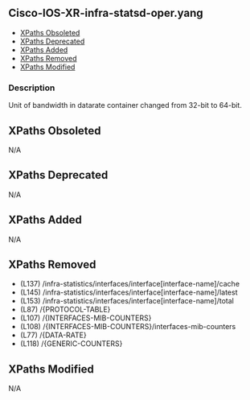 ## Cisco-IOS-XR-infra-statsd-oper.yang

- [XPaths Obsoleted](#xpaths-obsoleted)
- [XPaths Deprecated](#xpaths-deprecated)
- [XPaths Added](#xpaths-added)
- [XPaths Removed](#xpaths-removed)
- [XPaths Modified](#xpaths-modified)

### Description

Unit of bandwidth in datarate container changed from 32-bit to 64-bit.

## XPaths Obsoleted

N/A

## XPaths Deprecated

N/A

## XPaths Added

N/A

## XPaths Removed

- (L137)	/infra-statistics/interfaces/interface[interface-name]/cache
- (L145)	/infra-statistics/interfaces/interface[interface-name]/latest
- (L153)	/infra-statistics/interfaces/interface[interface-name]/total
- (L87)	/{PROTOCOL-TABLE}
- (L107)	/{INTERFACES-MIB-COUNTERS}
- (L108)	/{INTERFACES-MIB-COUNTERS}/interfaces-mib-counters
- (L77)	/{DATA-RATE}
- (L118)	/{GENERIC-COUNTERS}

## XPaths Modified

N/A

